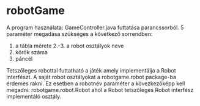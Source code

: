 # robotGame
A program használata:
GameController.java futtatása parancssorból. 5 paraméter megadása szükséges a következő sorrendben:
1. a tábla mérete
2.-3. a robot osztályok neve
4. körök száma
5. páncél

Tetszőleges robottal futtatható a játék amely implementálja a Robot interfészt. A saját robot osztályokat
a robotgame.robot package-ba érdemes rakni. Ez esetben a robotnév paraméter a kövezkezőképp kell megadni:
robotgame.robot.Robot ahol a Robot tetszőleges Robot interfész implementáló osztály.
